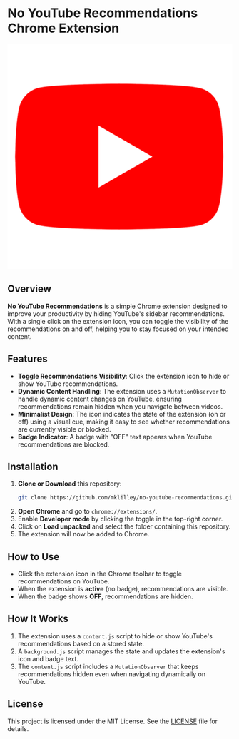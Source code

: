# No YouTube Recommendations Chrome Extension

![No YouTube Recommendations Icon](./icon.png)

## Overview

**No YouTube Recommendations** is a simple Chrome extension designed to improve your productivity by hiding YouTube's sidebar recommendations. With a single click on the extension icon, you can toggle the visibility of the recommendations on and off, helping you to stay focused on your intended content.

## Features

- **Toggle Recommendations Visibility**: Click the extension icon to hide or show YouTube recommendations.
- **Dynamic Content Handling**: The extension uses a `MutationObserver` to handle dynamic content changes on YouTube, ensuring recommendations remain hidden when you navigate between videos.
- **Minimalist Design**: The icon indicates the state of the extension (on or off) using a visual cue, making it easy to see whether recommendations are currently visible or blocked.
- **Badge Indicator**: A badge with "OFF" text appears when YouTube recommendations are blocked.

## Installation

1. **Clone or Download** this repository:
    ```bash
    git clone https://github.com/mklilley/no-youtube-recommendations.git
    ```
2. **Open Chrome** and go to `chrome://extensions/`.
3. Enable **Developer mode** by clicking the toggle in the top-right corner.
4. Click on **Load unpacked** and select the folder containing this repository.
5. The extension will now be added to Chrome.

## How to Use

- Click the extension icon in the Chrome toolbar to toggle recommendations on YouTube.
- When the extension is **active** (no badge), recommendations are visible.
- When the badge shows **OFF**, recommendations are hidden.

## How It Works

1. The extension uses a `content.js` script to hide or show YouTube's recommendations based on a stored state.
2. A `background.js` script manages the state and updates the extension's icon and badge text.
3. The `content.js` script includes a `MutationObserver` that keeps recommendations hidden even when navigating dynamically on YouTube.

## License

This project is licensed under the MIT License. See the [LICENSE](./LICENSE) file for details.

